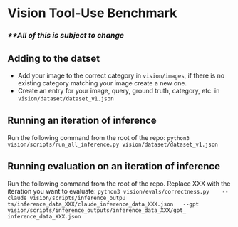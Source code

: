 # Vision Tool-Use Benchmark

### _\*\*All of this is subject to change_

## Adding to the datset

- Add your image to the correct category in `vision/images`, if there is no existing category matching your image create a new one.
- Create an entry for your image, query, ground truth, category, etc. in `vision/dataset/dataset_v1.json`

## Running an iteration of inference

Run the following command from the root of the repo:
`python3 vision/scripts/run_all_inference.py vision/dataset/dataset_v1.json`

## Running evaluation on an iteration of inference

Run the following command from the root of the repo. Replace XXX with the iteration you want to evaluate:
`python3 vision/evals/correctness.py    --claude vision/scripts/inference_outpu
ts/inference_data_XXX/claude_inference_data_XXX.json   --gpt vision/scripts/inference_outputs/inference_data_XXX/gpt_
inference_data_XXX.json`
